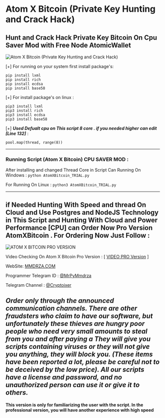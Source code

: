 # Atom X Bitcoin (Private Key Hunting and Crack Hack)
## Hunt and Crack Hack Private Key Bitcoin On Cpu Saver Mod with Free Node AtomicWallet

![Atom X Bitcoin (Private Key Hunting and Crack Hack)](https://github.com/Pymmdrza/AtomXBitcoin/raw/mainx/img/AtomXBitcoin.PNG 'Atom X Bitcoin (Private Key Hunting and Crack Hack)')


[+] For running on your system first install package's:

```
pip install lxml
pip install rich
pip install ecdsa
pip install base58
```

[+] For install package's on linux :
```
pip3 install lxml
pip3 install rich
pip3 install ecdsa
pip3 install base58
```

[+] ***Used Defualt cpu on This script 8 core . if you needed higher can edit [Line 132]*** :
```
pool.map(thread, range(8))
```
---

### Running Script (Atom X Bitcoin) CPU SAVER MOD :

After installing and changed Thread Core in Script Can Running On Windows : `python AtomXBitcoin_TRIAL.py`

For Running On Linux : `python3 AtomXBitcoin_TRIAL.py`

---

## if Needed Hunting With Speed and thread On Cloud and Use Postgres and NodeJS Technology in This Script and Hunting With Cloud and Power Performance [CPU] can Order Now Pro Version AtomXBitcoin . For Ordering Now Just Follow :

![ATOM X BITCOIN PRO VERSION](https://raw.githubusercontent.com/Pymmdrza/AtomXBitcoin/mainx/img/AtomXBitcoin_PRO.png 'ATOM X BITCOIN BITCOIN PRIVATE KEY CRACK AND HACK')

Video Checking On Atom X Bitcoin Pro Version : [ [VIDEO PRO Version](https://github.com/Pymmdrza/AtomXBitcoin/blob/mainx/img/AtomxBitcoin.mp4) ]

WebSite: [MMDRZA.COM](https://mmdrza.com)

Programmer Telegram ID : [@MrPyMmdrza](https://t.me/MrPyMmdrza)

Telegram Channel : [@Cryptoixer](https://t.me/Cryptoixer)

***Order only through the announced communication channels. There are other fraudsters who claim to have our software, but unfortunately these thieves are hungry poor people who need very small amounts to steal from you and after paying a They will give you scripts containing viruses or they will not give you anything, they will block you. (These items have been reported a lot, please be careful not to be deceived by the low price). All our scripts have a license and password, and no unauthorized person can use it or give it to others.***
---
#### This version is only for familiarizing the user with the script. In the professional version, you will have another experience with high speed
